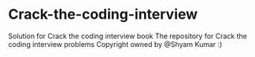 # Crack-the-coding-interview
Solution for Crack the coding interview book
The repository for Crack the coding interview problems Copyright owned by @Shyam Kumar :)

